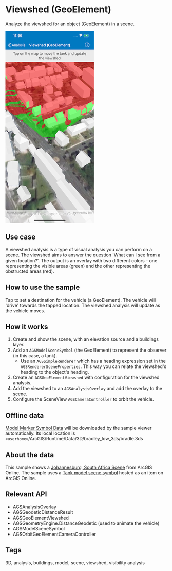 # Viewshed (GeoElement)

Analyze the viewshed for an object (GeoElement) in a scene.

![Viewshed (GeoElement)](viewshed-geoelement.png)

## Use case

A viewshed analysis is a type of visual analysis you can perform on a scene. The viewshed aims to answer the question 'What can I see from a given location?'. The output is an overlay with two different colors - one representing the visible areas (green) and the other representing the obstructed areas (red).

## How to use the sample

Tap to set a destination for the vehicle (a GeoElement). The vehicle will 'drive' towards the tapped location. The viewshed analysis will update as the vehicle moves.

## How it works

1. Create and show the scene, with an elevation source and a buildings layer.
2. Add an `AGSModelSceneSymbol` (the GeoElement) to represent the observer (in this case, a tank).
    * Use an `AGSSimpleRenderer` which has a heading expression set in the `AGSRendererSceneProperties`. This way you can relate the viewshed's heading to the object's heading.
3. Create an `AGSGeoElementViewshed` with configuration for the viewshed analysis.
4. Add the viewshed to an `AGSAnalysisOverlay` and add the overlay to the scene.
5. Configure the SceneView `AGSCameraController` to orbit the vehicle.

## Offline data

[Model Marker Symbol Data](https://www.arcgis.com/home/item.html?id=07d62a792ab6496d9b772a24efea45d0) will be downloaded by the sample viewer automatically. Its local location is `<userhome>`/ArcGIS/Runtime/Data/3D/bradley_low_3ds/bradle.3ds

## About the data

This sample shows a [Johannesburg, South Africa Scene](https://www.arcgis.com/home/item.html?id=eb4dab9e61b24fe2919a0e6f7905321e) from ArcGIS Online. The sample uses a [Tank model scene symbol](http://www.arcgis.com/home/item.html?id=07d62a792ab6496d9b772a24efea45d0) hosted as an item on ArcGIS Online.

## Relevant API

* AGSAnalysisOverlay
* AGSGeodeticDistanceResult 
* AGSGeoElementViewshed
* AGSGeometryEngine.DistanceGeodetic (used to animate the vehicle)
* AGSModelSceneSymbol
* AGSOrbitGeoElementCameraController

## Tags

3D, analysis, buildings, model, scene, viewshed, visibility analysis
